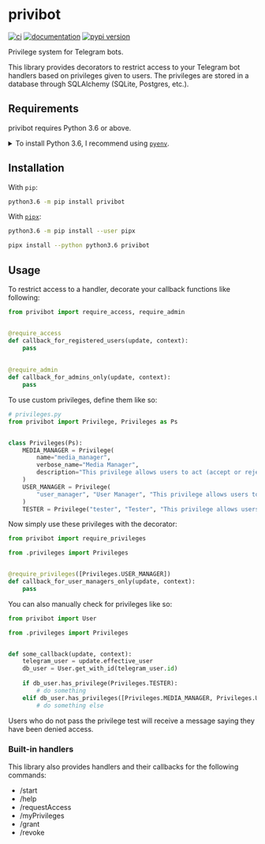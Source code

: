 # privibot

[![ci](https://github.com/pawamoy/privibot/workflows/ci/badge.svg)](https://github.com/pawamoy/privibot/actions?query=workflow%3Aci)
[![documentation](https://img.shields.io/badge/docs-mkdocs%20material-blue.svg?style=flat)](https://pawamoy.github.io/privibot/)
[![pypi version](https://img.shields.io/pypi/v/privibot.svg)](https://pypi.org/project/privibot/)

Privilege system for Telegram bots.

This library provides decorators to restrict access to your Telegram bot handlers based on privileges given to users.
The privileges are stored in a database through SQLAlchemy (SQLite, Postgres, etc.).

## Requirements

privibot requires Python 3.6 or above.

<details>
<summary>To install Python 3.6, I recommend using <a href="https://github.com/pyenv/pyenv"><code>pyenv</code></a>.</summary>

```bash
# install pyenv
git clone https://github.com/pyenv/pyenv ~/.pyenv

# setup pyenv (you should also put these three lines in .bashrc or similar)
export PATH="${HOME}/.pyenv/bin:${PATH}"
export PYENV_ROOT="${HOME}/.pyenv"
eval "$(pyenv init -)"

# install Python 3.6
pyenv install 3.6.12

# make it available globally
pyenv global system 3.6.12
```
</details>

## Installation

With `pip`:
```bash
python3.6 -m pip install privibot
```

With [`pipx`](https://github.com/pipxproject/pipx):
```bash
python3.6 -m pip install --user pipx

pipx install --python python3.6 privibot
```

## Usage

To restrict access to a handler, decorate your callback functions like following:

```python
from privibot import require_access, require_admin


@require_access
def callback_for_registered_users(update, context):
    pass
  
  
@require_admin
def callback_for_admins_only(update, context):
    pass
```

To use custom privileges, define them like so:

```python
# privileges.py
from privibot import Privilege, Privileges as Ps


class Privileges(Ps):
    MEDIA_MANAGER = Privilege(
        name="media_manager",
        verbose_name="Media Manager",
        description="This privilege allows users to act (accept or reject) on media-related requests.",
    )
    USER_MANAGER = Privilege(
        "user_manager", "User Manager", "This privilege allows users to manage access of other users to the bot."
    )
    TESTER = Privilege("tester", "Tester", "This privilege allows users to test new things.")
```

Now simply use these privileges with the decorator:

```python
from privibot import require_privileges

from .privileges import Privileges


@require_privileges([Privileges.USER_MANAGER])
def callback_for_user_managers_only(update, context):
    pass
```

You can also manually check for privileges like so:

```python
from privibot import User

from .privileges import Privileges


def some_callback(update, context):
    telegram_user = update.effective_user
    db_user = User.get_with_id(telegram_user.id)
    
    if db_user.has_privilege(Privileges.TESTER):
        # do something
    elif db_user.has_privileges([Privileges.MEDIA_MANAGER, Privileges.USER_MANAGER]):
        # do something else
```

Users who do not pass the privilege test will receive a message saying they have been denied access.

### Built-in handlers

This library also provides handlers and their callbacks for the following commands:
- /start
- /help
- /requestAccess
- /myPrivileges
- /grant
- /revoke
